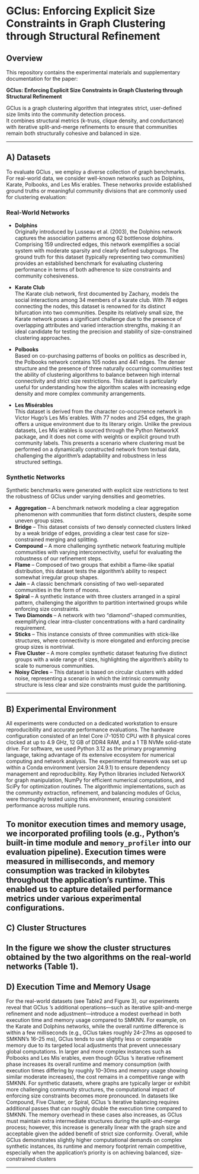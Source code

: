 # GClus: Enforcing Explicit Size Constraints in Graph Clustering through Structural Refinement

## Overview

This repository contains the experimental materials and supplementary documentation for the paper:

**GClus: Enforcing Explicit Size Constraints in Graph Clustering through Structural Refinement**

GClus is a graph clustering algorithm that integrates strict, user-defined size limits into the community detection process.  
It combines structural metrics (k-truss, clique density, and conductance) with iterative split-and-merge refinements to ensure that communities remain both structurally cohesive and balanced in size.

---

## A) Datasets

To evaluate GClus , we employ a diverse collection of graph benchmarks. For real-world data, we consider well-known networks such as Dolphins, Karate, Polbooks, and Les Mis´erables. 
These networks provide established ground truths or meaningful community divisions that are commonly used for clustering evaluation:
### Real-World Networks

- **Dolphins**  
  Originally introduced by Lusseau et al. (2003), the Dolphins network captures the association patterns among 62 bottlenose dolphins.
  Comprising 159 undirected edges, this network exemplifies a social system with moderate sparsity and clearly defined subgroups. The ground
  truth for this dataset (typically representing two communities) provides an established benchmark for evaluating clustering performance in terms
  of both adherence to size constraints and community cohesiveness.

- **Karate Club**  
  The Karate club network, first documented by Zachary, models the social interactions among 34 members of a karate club. With 78
  edges connecting the nodes, this dataset is renowned for its distinct bifurcation into two communities. Despite its relatively small size, the Karate
  network poses a significant challenge due to the presence of overlapping attributes and varied interaction strengths, making it an ideal candidate
  for testing the precision and stability of size-constrained clustering approaches.

- **Polbooks**  
  Based on co-purchasing patterns of books on politics as described in, the Polbooks network contains 105 nodes and 441 edges.
  The denser structure and the presence of three naturally occurring communities test the ability of clustering algorithms to balance between high
  internal connectivity and strict size restrictions. This dataset is particularly useful for understanding how the algorithm scales with increasing
  edge density and more complex community arrangements.

- **Les Misérables**  
  This dataset is derived from the character co-occurrence network in Victor Hugo’s Les Mis´erables. With 77 nodes and 254 edges, the graph offers a 
  unique environment due to its literary origin. Unlike the previous datasets, Les Mis´erables is sourced through the Python NetworkX package, and it 
  does not come with weights or explicit ground truth community labels. This presents a scenario where clustering must be performed on a dynamically constructed 
  network from textual data, challenging the algorithm’s adaptability and robustness in less structured settings.

### Synthetic Networks

Synthetic benchmarks were generated with explicit size restrictions to test the robustness of GClus under varying densities and geometries.

- **Aggregation** – A benchmark network modeling a clear aggregation phenomenon with communities that form distinct clusters, despite some uneven group sizes.
- **Bridge** – This dataset consists of two densely connected clusters linked by a weak bridge of edges, providing a clear test case for size-constrained merging and splitting.  
- **Compound** – A more challenging synthetic network featuring multiple communities with varying interconnectivity, useful for evaluating the robustness of our refinement steps. 
- **Flame** – Composed of two groups that exhibit a flame-like spatial distribution, this dataset tests the algorithm’s ability to respect somewhat irregular group shapes.
- **Jain** – A classic benchmark consisting of two well-separated communities in the form of moons.
- **Spiral** – A synthetic instance with three clusters arranged in a spiral pattern, challenging the algorithm to partition intertwined groups while enforcing size constraints.
- **Two Diamonds** – A network with two “diamond”-shaped communities, exemplifying clear intra-cluster concentrations with a hard cardinality requirement.
- **Sticks** – This instance consists of three communities with stick-like structures, where connectivity is more elongated and enforcing precise group sizes is nontrivial.
- **Five Cluster** – A more complex synthetic dataset featuring five distinct groups with a wide range of sizes, highlighting the algorithm’s ability to scale to numerous communities. 
- **Noisy Circles** – This dataset is based on circular clusters with added noise, representing a scenario in which the intrinsic community structure is less clear and size constraints must guide the partitioning.

---

## B) Experimental Environment

All experiments were conducted on a dedicated workstation to ensure reproducibility and accurate performance evaluations. The hardware configuration consisted of an Intel Core i7-10510 CPU with 8 physical cores clocked at up to 4.9 GHz, 12 GB of DDR4 RAM, and a 1 TB NVMe solid-state drive. For software, we used Python 3.12 as the primary programming language, taking advantage of its extensive ecosystem for numerical computing and network analysis. The experimental framework was set up within a Conda environment (version 24.9.1) to ensure dependency management and reproducibility. Key Python libraries included NetworkX for graph manipulation, NumPy for efficient numerical computations, and SciPy for optimization routines. The algorithmic implementations, such as the community extraction, refinement, and balancing modules of Gclus, were thoroughly tested using this environment, ensuring consistent performance across multiple runs.

To monitor execution times and memory usage, we incorporated profiling tools (e.g., Python’s built-in time module and `memory_profiler` into our evaluation pipeline). Execution times were measured in milliseconds, and memory consumption was tracked in kilobytes throughout the application’s runtime. This enabled us to capture detailed performance metrics under various experimental configurations.
---

## C) Cluster Structures

In the figure we show the cluster structures obtained by the two algorithms on the real-world networks (Table 1).
---

## D) Execution Time and Memory Usage

For the real-world datasets (see Table2 and Figure 3), our experiments reveal that GClus ’s additional operations—such as iterative split-and-merge refinement and node adjustment—introduce a modest overhead in both execution time and 
memory usage compared to SMKNN. For example, on the Karate and Dolphins networks, while the overall runtime difference is within a few milliseconds (e.g., GClus takes roughly 24–27ms as opposed to SMKNN’s 16–25 ms), GClus tends to
use slightly less or comparable memory due to its targeted local adjustments that prevent unnecessary global computations. In larger and more complex instances such as Polbooks and Les Mis´erables, even though GClus ’s iterative refinement
phase increases its overall runtime and memory consumption (with execution times differing by roughly 10–30ms and memory usage showing similar moderate increases), the cost remains in a competitive range with SMKNN.
For synthetic datasets, where graphs are typically larger or exhibit more challenging community structures, the computational impact of enforcing size constraints becomes more pronounced. In datasets like Compound, Five Cluster, or
Spiral, GClus ’s iterative balancing requires additional passes that can roughly double the execution time compared to SMKNN. The memory overhead in these cases also increases, as GClus must maintain extra intermediate structures during the 
split-and-merge process; however, this increase is generally linear with the graph size and acceptable given the added benefit of strict size conformity.
Overall, while GClus demonstrates slightly higher computational demands on complex synthetic instances, its runtime and memory footprint remain competitive, 
especially when the application’s priority is on achieving balanced, size-constrained clusters

---


